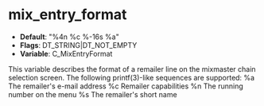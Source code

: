 # mix_entry_format

- **Default**: "%4n %c %-16s %a"
- **Flags**: DT_STRING|DT_NOT_EMPTY
- **Variable**: C_MixEntryFormat

This variable describes the format of a remailer line on the mixmaster
chain selection screen.  The following printf(3)-like sequences are
supported:
%a      The remailer's e-mail address
%c      Remailer capabilities
%n      The running number on the menu
%s      The remailer's short name
